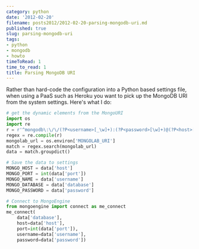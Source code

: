```yaml
---
category: python
date: '2012-02-20'
filename: posts2012/2012-02-20-parsing-mongodb-uri.md
published: true
slug: parsing-mongodb-uri
tags:
- python
- mongodb
- howto
timeToRead: 1
time_to_read: 1
title: Parsing MongoDB URI
---
```


Rather than hard-code the configuration into a Python based settings
file, when using a PaaS such as Heroku you want to pick up the MongoDB
URI from the system settings. Here's what I do:

``` python
# get the dynamic elements from the MongoURI
import os
import re
r = r'^mongodb\:\/\/(?P<username>[_\w]+):(?P<password>[\w]+)@(?P<host>[\.\w]+):(?P<port>\d+)/(?P<database>[_\w]+)$'
regex = re.compile(r)
mongolab_url = os.environ['MONGOLAB_URI']
match = regex.search(mongolab_url)
data = match.groupdict()

# Save the data to settings
MONGO_HOST = data['host']
MONGO_PORT = int(data['port'])
MONGO_NAME = data['username']
MONGO_DATABASE = data['database']
MONGO_PASSWORD = data['password']

# Connect to MongoEngine
from mongoengine import connect as me_connect
me_connect(
    data['database'], 
    host=data['host'], 
    port=int(data['port']), 
    username=data['username'], 
    password=data['password'])    
```
